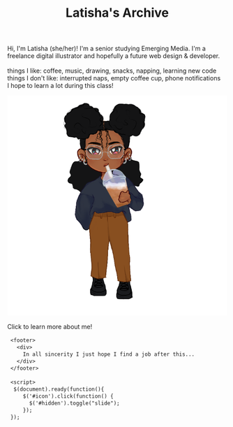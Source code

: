 <!DOCTYPE html>
<html lang="en">
<head>
    <meta charset="UTF-8">
    <meta http-equiv="X-UA-Compatible" content="IE=edge">
    <meta name="viewport" content="width=device-width, initial-scale=1.0">
    <title>Latisha's Archive</title>
    <link rel="stylesheet" href="style.css">
    <script src="https://ajax.googleapis.com/ajax/libs/jquery/3.2.1/jquery.min.js"></script>
</head>

<body>
  <header>
    <div>
        <h1>Latisha's Archive</h1>
    </div>
  </header>
    <div  class="main">
     <div id="hidden"class="col">
       <p class="description">
         Hi, I'm Latisha (she/her)! I'm a senior
        studying Emerging Media.
        I'm a freelance digital illustrator
        and hopefully a future web design &
        developer.
        <br>
        <br>
        things I like:
        coffee,
        music,
        drawing,
        snacks,
        napping,
        learning new code
        <br>
        things I don't like:
        interrupted naps,
        empty coffee cup,
        phone notifications
        <br>
        I hope to learn a lot during this class!</p>
      </div>
      <div id="icon" class="me">
      <img src="https://github.com/LatishaMcCoy/latishamccoy.github.io/blob/main/me1.PNG"
       alt="lati" / onclick="showDiv()">
       <p class="clickfor" onclick="myFunction()">Click to learn more about me!</p>
     </div>
     </div>

     <footer>
       <div>
         In all sincerity I just hope I find a job after this...
       </div>
     </footer>

     <script>
      $(document).ready(function(){
         $('#icon').click(function() {
           $('#hidden').toggle("slide");
         });
     });



 </script>
</body>
</html>
